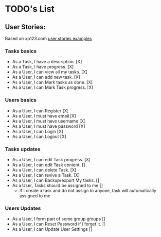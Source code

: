 TODO's List 
===========

## User Stories:

Based on xp123.com [user stories examples](http://xp123.com/articles/user-story-examples/)

### Tasks basics

* As a Task, I have a description. [X]
* As a Task, I have progress. [X]
* As a User, I can view all my tasks. [X]
* As a User, I can add new task. [X]
* As a User, I can Mark tasks as done. [X]
* As a User, I can Mark Task progress. [X]

### Users basics

* As a User, I can Register [X]
* As a User, I must have email [X]
* As a User, I must have username [X]
* As a User, I must have password [X]
* As a User, I can Login [X]
* As a User, I can Logout [X]

### Tasks updates

* As a User, I can edit Task progress. [X]
* As a User, I can edit Task content. []
* As a User, I can delete Task. [X]
* As a User, I can revive a Task. [X]
* As a User, I can Backup/export My tasks. []
* As a User, Tasks should be assigned to me []
    * If I create a task and do not assign to anyone, task will automatically assigned to me

### Users Updates

* As a User, I form part of some group groups []
* As a User, I can Reset Password if i forget it. []
* As a User, I can Update User Settings []
